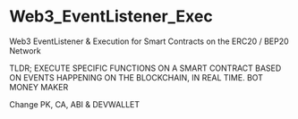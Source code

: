 # Web3_EventListener_Exec
Web3 EventListener &amp; Execution for Smart Contracts on the ERC20 / BEP20 Network

TLDR;
EXECUTE SPECIFIC FUNCTIONS ON A SMART CONTRACT BASED ON EVENTS HAPPENING ON THE BLOCKCHAIN, IN REAL TIME. BOT MONEY MAKER

Change PK, CA, ABI & DEVWALLET
